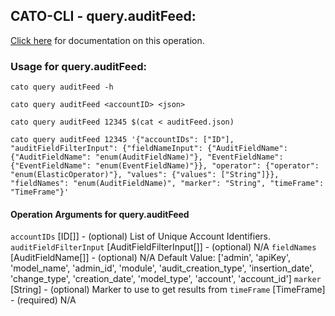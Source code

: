 
## CATO-CLI - query.auditFeed:
[Click here](https://api.catonetworks.com/documentation/#query-auditFeed) for documentation on this operation.

### Usage for query.auditFeed:

`cato query auditFeed -h`

`cato query auditFeed <accountID> <json>`

`cato query auditFeed 12345 $(cat < auditFeed.json)`

`cato query auditFeed 12345 '{"accountIDs": ["ID"], "auditFieldFilterInput": {"fieldNameInput": {"AuditFieldName": {"AuditFieldName": "enum(AuditFieldName)"}, "EventFieldName": {"EventFieldName": "enum(EventFieldName)"}}, "operator": {"operator": "enum(ElasticOperator)"}, "values": {"values": ["String"]}}, "fieldNames": "enum(AuditFieldName)", "marker": "String", "timeFrame": "TimeFrame"}'`

#### Operation Arguments for query.auditFeed ####
`accountIDs` [ID[]] - (optional) List of Unique Account Identifiers. 
`auditFieldFilterInput` [AuditFieldFilterInput[]] - (optional) N/A 
`fieldNames` [AuditFieldName[]] - (optional) N/A Default Value: ['admin', 'apiKey', 'model_name', 'admin_id', 'module', 'audit_creation_type', 'insertion_date', 'change_type', 'creation_date', 'model_type', 'account', 'account_id']
`marker` [String] - (optional) Marker to use to get results from 
`timeFrame` [TimeFrame] - (required) N/A 
